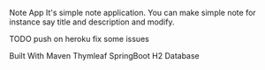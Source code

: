 Note App
It's simple note application. You can make simple note for instance say title and description and modify.


TODO
push on heroku
fix some issues


Built With
Maven
Thymleaf
SpringBoot
H2 Database
